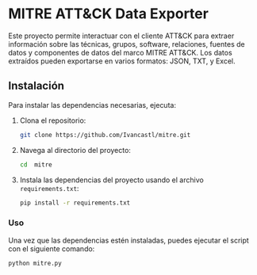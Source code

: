 # MITRE ATT&CK Data Exporter

Este proyecto permite interactuar con el cliente ATT&CK para extraer información sobre las técnicas, grupos, software, relaciones, fuentes de datos y componentes de datos del marco MITRE ATT&CK. Los datos extraídos pueden exportarse en varios formatos: JSON, TXT, y Excel.

## Instalación

Para instalar las dependencias necesarias, ejecuta:

1. Clona el repositorio:
    ```bash
    git clone https://github.com/Ivancastl/mitre.git

    ```
2. Navega al directorio del proyecto:
    ```bash
    cd  mitre
    ```

3. Instala las dependencias del proyecto usando el archivo `requirements.txt`:
    ```bash
    pip install -r requirements.txt
    ```

### Uso

Una vez que las dependencias estén instaladas, puedes ejecutar el script con el siguiente comando:

```bash
python mitre.py
```
